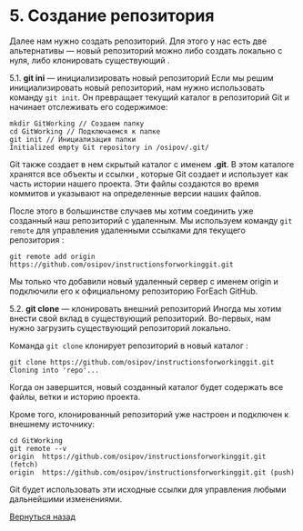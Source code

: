# 5. Создание репозитория

Далее нам нужно создать репозиторий. Для этого у нас есть две альтернативы — новый репозиторий можно либо создать локально с нуля, либо клонировать существующий .

5.1. **git ini** — инициализировать новый репозиторий
Если мы решим инициализировать новый репозиторий, нам нужно использовать команду `git init`. Он превращает текущий каталог в репозиторий Git и начинает отслеживать его содержимое:

```
mkdir GitWorking // Создаем папку
cd GitWorking // Подключаемся к папке
git init // Инициализация папки
Initialized empty Git repository in /osipov/.git/
```

Git также создает в нем скрытый каталог с именем **.git**. В этом каталоге хранятся все объекты и ссылки , которые Git создает и использует как часть истории нашего проекта. Эти файлы создаются во время коммитов и указывают на определенные версии наших файлов.

После этого в большинстве случаев мы хотим соединить уже созданный наш репозиторий с удаленным. Мы используем команду `git remote` для управления удаленными ссылками для текущего репозитория :
```
git remote add origin https://github.com/osipov/instructionsforworkinggit.git
```
Мы только что добавили новый удаленный сервер с именем origin и подключили его к официальному репозиторию ForEach GitHub.

5.2. **git clone** — клонировать внешний репозиторий
Иногда мы хотим внести свой вклад в существующий репозиторий. Во-первых, нам нужно загрузить существующий репозиторий локально.

Команда `git clone` клонирует репозиторий в новый каталог :
```
git clone https://github.com/osipov/instructionsforworkinggit.git
Cloning into 'repo'...
```
Когда он завершится, новый созданный каталог будет содержать все файлы, ветки и историю проекта.

Кроме того, клонированный репозиторий уже настроен и подключен к внешнему источнику:
```
cd GitWorking
git remote --v
origin  https://github.com/osipov/instructionsforworkinggit.git (fetch)
origin  https://github.com/osipov/instructionsforworkinggit.git (push)
```
Git будет использовать эти исходные ссылки для управления любыми дальнейшими изменениями.

[Вернуться назад](../readme.md)